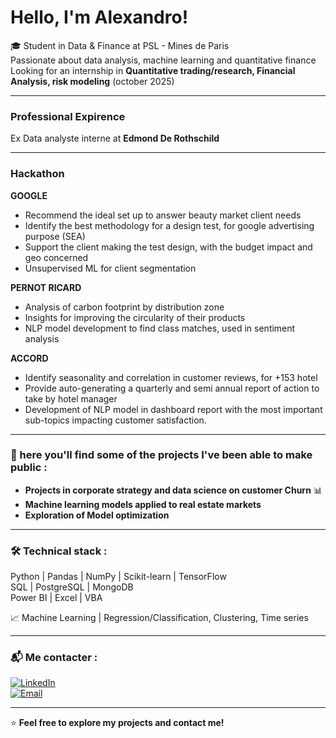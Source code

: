 
# Hello, I'm Alexandro!

🎓 Student in Data & Finance at PSL - Mines de Paris   
   Passionate about data analysis, machine learning and quantitative finance  
   Looking for an internship in **Quantitative trading/research, Financial Analysis, risk modeling** (october 2025)

---

### Professional Expirence
Ex Data analyste interne at **Edmond De Rothschild**

---

### Hackathon 

**GOOGLE**
- Recommend the ideal set up to answer beauty market client needs
- Identify the best methodology for a design test, for google advertising purpose (SEA)
- Support the client making the test design, with the budget impact and geo concerned
- Unsupervised ML for client segmentation

**PERNOT RICARD**
- Analysis of carbon footprint by distribution zone
- Insights for improving the circularity of their products
- NLP model development to find class matches, used in sentiment analysis

**ACCORD**
- Identify seasonality and correlation in customer reviews, for +153 hotel
- Provide auto-generating a quarterly and semi annual report of action to take by hotel manager
- Development of NLP model in dashboard report with the most important sub-topics impacting customer satisfaction.
  
---

### 📌 here you'll find some of the projects I've been able to make public  :
-  **Projects in corporate strategy and data science on customer Churn** 📊  
-  **Machine learning models applied to real estate markets**  
-  **Exploration of Model optimization**
  
---

### 🛠️ **Technical stack** :

  Python | Pandas | NumPy | Scikit-learn | TensorFlow  
  SQL | PostgreSQL | MongoDB  
  Power BI | Excel | VBA
 
📈 Machine Learning | Regression/Classification, Clustering, Time series  

---

### 📬 **Me contacter** :
[![LinkedIn](https://img.shields.io/badge/LinkedIn-blue?style=flat&logo=linkedin)](https://linkedin.com/in/alexandro-bizeul-586521277)  
[![Email](https://img.shields.io/badge/Email-D14836?style=flat&logo=gmail&logoColor=white)](mailto:bizeul.alexandro@gmail.com)  

---

⭐ **Feel free to explore my projects and contact me!** 

